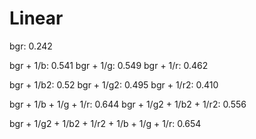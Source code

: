 Linear
=====
bgr: 0.242

bgr + 1/b: 0.541
bgr + 1/g: 0.549
bgr + 1/r: 0.462

bgr + 1/b2: 0.52
bgr + 1/g2: 0.495
bgr + 1/r2: 0.410

bgr + 1/b + 1/g + 1/r: 0.644
bgr + 1/g2 + 1/b2 + 1/r2: 0.556

bgr + 1/g2 + 1/b2 + 1/r2 + 1/b + 1/g + 1/r: 0.654
